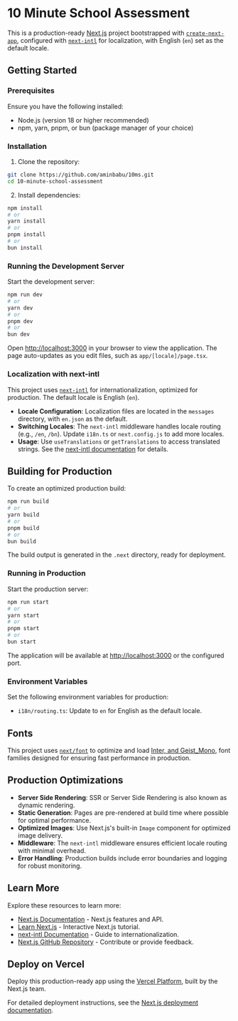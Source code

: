 # 10 Minute School Assessment

This is a production-ready [Next.js](https://nextjs.org) project bootstrapped with [`create-next-app`](https://nextjs.org/docs/app/api-reference/cli/create-next-app), configured with [`next-intl`](https://next-intl-docs.vercel.app/) for localization, with English (`en`) set as the default locale.

## Getting Started

### Prerequisites

Ensure you have the following installed:

- Node.js (version 18 or higher recommended)
- npm, yarn, pnpm, or bun (package manager of your choice)

### Installation

1. Clone the repository:

```bash
git clone https://github.com/aminbabu/10ms.git
cd 10-minute-school-assessment
```

2. Install dependencies:

```bash
npm install
# or
yarn install
# or
pnpm install
# or
bun install
```

### Running the Development Server

Start the development server:

```bash
npm run dev
# or
yarn dev
# or
pnpm dev
# or
bun dev
```

Open [http://localhost:3000](http://localhost:3000) in your browser to view the application. The page auto-updates as you edit files, such as `app/[locale]/page.tsx`.

### Localization with next-intl

This project uses [`next-intl`](https://next-intl-docs.vercel.app/) for internationalization, optimized for production. The default locale is English (`en`).

- **Locale Configuration**: Localization files are located in the `messages` directory, with `en.json` as the default.
- **Switching Locales**: The `next-intl` middleware handles locale routing (e.g., `/en`, `/bn`). Update `i18n.ts` or `next.config.js` to add more locales.
- **Usage**: Use `useTranslations` or `getTranslations` to access translated strings. See the [next-intl documentation](https://next-intl-docs.vercel.app/) for details.

## Building for Production

To create an optimized production build:

```bash
npm run build
# or
yarn build
# or
pnpm build
# or
bun build
```

The build output is generated in the `.next` directory, ready for deployment.

### Running in Production

Start the production server:

```bash
npm run start
# or
yarn start
# or
pnpm start
# or
bun start
```

The application will be available at [http://localhost:3000](http://localhost:3000) or the configured port.

### Environment Variables

Set the following environment variables for production:

- `i18n/routing.ts`: Update to `en` for English as the default locale.

## Fonts

This project uses [`next/font`](https://nextjs.org/docs/app/building-your-application/optimizing/fonts) to optimize and load [Inter, and Geist_Mono](https://vercel.com/font), font families designed for ensuring fast performance in production.

## Production Optimizations

- **Server Side Rendering**: SSR or Server Side Rendering is also known as dynamic rendering.
- **Static Generation**: Pages are pre-rendered at build time where possible for optimal performance.
- **Optimized Images**: Use Next.js's built-in `Image` component for optimized image delivery.
- **Middleware**: The `next-intl` middleware ensures efficient locale routing with minimal overhead.
- **Error Handling**: Production builds include error boundaries and logging for robust monitoring.

## Learn More

Explore these resources to learn more:

- [Next.js Documentation](https://nextjs.org/docs) - Next.js features and API.
- [Learn Next.js](https://nextjs.org/learn) - Interactive Next.js tutorial.
- [next-intl Documentation](https://next-intl-docs.vercel.app/) - Guide to internationalization.
- [Next.js GitHub Repository](https://github.com/vercel/next.js) - Contribute or provide feedback.

## Deploy on Vercel

Deploy this production-ready app using the [Vercel Platform](https://vercel.com/new?utm_medium=default-template&filter=next.js&utm_source=create-next-app&utm_campaign=create-next-app-readme), built by the Next.js team.

For detailed deployment instructions, see the [Next.js deployment documentation](https://nextjs.org/docs/app/building-your-application/deploying).
